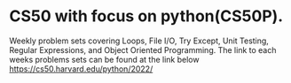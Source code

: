 # CS50 with focus on python(CS50P).
Weekly problem sets covering Loops, File I/O, Try Except, Unit Testing, Regular Expressions, and Object Oriented Programming.
The link to each weeks problems sets can be found at the link below
https://cs50.harvard.edu/python/2022/

